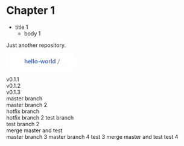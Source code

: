 # Chapter 1
* title 1  
  * body 1

Just another repository.  

![hello](images/hello.png)

v0.1.1  
v0.1.2  
v0.1.3  
master branch  
master branch 2  
hotfix branch  
hotfix branch 2
test branch  
test branch 2  
merge master and test  
master branch 3
master branch 4
test 3
merge master and test
test 4  
